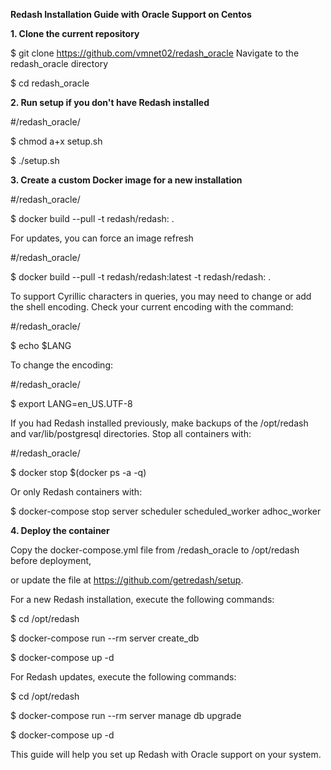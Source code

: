 **Redash Installation Guide with Oracle Support on Centos**


**1. Clone the current repository**

$ git clone https://github.com/vmnet02/redash_oracle
Navigate to the redash_oracle directory


$ cd redash_oracle

**2. Run setup if you don't have Redash installed**

#/redash_oracle/

$ chmod a+x setup.sh

$ ./setup.sh

**3. Create a custom Docker image for a new installation**

#/redash_oracle/

$ docker build --pull -t redash/redash: .

For updates, you can force an image refresh

#/redash_oracle/

$ docker build --pull -t redash/redash:latest -t redash/redash:<actual redash version> .


To support Cyrillic characters in queries, you may need to change or add the shell encoding. 
Check your current encoding with the command:

#/redash_oracle/

$ echo $LANG

To change the encoding:

#/redash_oracle/

$ export LANG=en_US.UTF-8

If you had Redash installed previously, make backups of the /opt/redash and var/lib/postgresql directories. Stop all containers with:



#/redash_oracle/

$ docker stop $(docker ps -a -q)

Or only Redash containers with:



$ docker-compose stop server scheduler scheduled_worker adhoc_worker

**4. Deploy the container**

Copy the docker-compose.yml file from /redash_oracle to /opt/redash before deployment, 

or update the file at https://github.com/getredash/setup.

For a new Redash installation, execute the following commands:

$ cd /opt/redash

$ docker-compose run --rm server create_db

$ docker-compose up -d

For Redash updates, execute the following commands:


$ cd /opt/redash

$ docker-compose run --rm server manage db upgrade

$ docker-compose up -d

This guide will help you set up Redash with Oracle support on your system.

